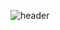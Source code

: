 ![header](https://capsule-render.vercel.app/api?type=Waving&color=auto&height=300&text=Siyeon's&#160;Github&section=header)
<!--
**kimsiyeon0223/kimsiyeon0223** is a ✨ _special_ ✨ repository because its `README.md` (this file) appears on your GitHub profile.

Here are some ideas to get you started:


- 🔭 I’m currently working on ...
- 🌱 I’m currently learning ...
- 👯 I’m looking to collaborate on ...

- 🤔 I’m looking for help with ...
- 💬 Ask me about ...
- 📫 How to reach me: ...
- 😄 Pronouns: ...
- ⚡ Fun fact: ...
-->
